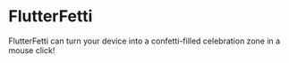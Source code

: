 # FlutterFetti
FlutterFetti can turn your device into a confetti-filled celebration zone in a mouse click!
